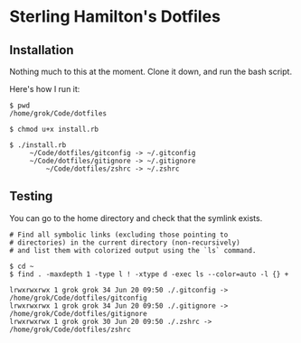 # Sterling Hamilton's Dotfiles

## Installation

Nothing much to this at the moment.
Clone it down, and run the bash script.

Here's how I run it:

```shell
$ pwd
/home/grok/Code/dotfiles

$ chmod u+x install.rb

$ ./install.rb
     ~/Code/dotfiles/gitconfig -> ~/.gitconfig
     ~/Code/dotfiles/gitignore -> ~/.gitignore
         ~/Code/dotfiles/zshrc -> ~/.zshrc
```

## Testing

You can go to the home directory and check that the symlink exists.

```shell
# Find all symbolic links (excluding those pointing to
# directories) in the current directory (non-recursively)
# and list them with colorized output using the `ls` command.

$ cd ~
$ find . -maxdepth 1 -type l ! -xtype d -exec ls --color=auto -l {} +

lrwxrwxrwx 1 grok grok 34 Jun 20 09:50 ./.gitconfig -> /home/grok/Code/dotfiles/gitconfig
lrwxrwxrwx 1 grok grok 34 Jun 20 09:50 ./.gitignore -> /home/grok/Code/dotfiles/gitignore
lrwxrwxrwx 1 grok grok 30 Jun 20 09:50 ./.zshrc -> /home/grok/Code/dotfiles/zshrc
```
